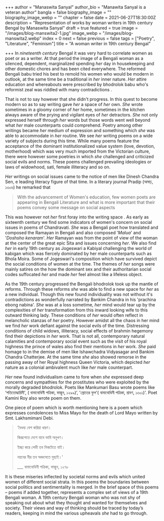 +++
author = "Manaswita Sanyal"
author_bio = "Manawita Sanyal is a veteran author"
bangla = false
biography_image = ""
biography_image_webp = ""
chapter = false
date = 2021-06-27T18:30:00Z
description = "Representation of works by woman writers in 19th century Bengal by Manaswita Sanyal"
draft = true
featured = true
image = "/images/blog-manswita2-1.jpg"
image_webp = "/images/blog-manswita2.webp"
index = 0
next = false
previous = false
tags = ["Poetry", "Literature", "Feminism"]
title = "A woman writer in 19th century Bengal"

+++
In _nineteenth century_ Bengal it was very hard to correlate women as poet or as a writer. At that period the image of a Bengali woman as a silenced, dependent, marginalized spending _her_ day in housekeeping and other domestic chores and has been cited everywhere. The reformed Bengali babu tried his best to remold his women who would be modern in outlook, at the same time be a traditional in _her_ inner nature. _Her_ attire education and whereabouts were prescribed by bhodrolok babu who's reformist zeal was riddled with many contradictions .

That is not to say however that she didn't progress. In this quest to become modern so as to say writing gave _her_ a space of _her_ own. _She_ wrote sometimes in a gloomy corner of _her_ home, sometimes in the kitchen always aware of the prying and vigilant eyes of _her_ detractors. _She_ not only expressed herself through _her_ words but those words went well beyond what _her_ male counterparts could comprehend. Poetry among other writings became _her_ medium of expression and something which _she_ was able to accommodate in _her_ routine. We see _her_ writing poems on a wide variety of subjects during this time. While many poems feature the acceptance of the dominant institutionalized value system (love, devotion, motherhood) which was very much imported from the Victorian culture, there were however some poetries in which _she_ challenged and criticized social evils and norms. These poems challenged prevailing ideologies or laws of widowhood, sati, female illiteracy and so on.

_Her_ writings on social issues came to the notice of men like Dinesh Chandra Sen, e leading literacy figure of that time. In a literary journal Pradip (আষাঢ়, ১৩০৬) he remarked that

> With the advancement of Women's education, few women poets are appearing in Bengali Literature and what is more important that their poems convey some message on social aspects

This was however not _her_ first foray into the writing space . As early as sixteenth century we find some indicators of women's concern on social issues in poems of Chandravati. _She_ was a Bengali poet how translated and composed the Ramayan in Bengali and also composed '_Malua_' and '_Doshsho kenaram_'. _Her_ Ramayan was from the point of view of the woman at the center of the great epic Sita and issues concerning _her_. We also find _her_ in early 19th century as Jogeswari a Kabiyal challenging the world of kabigan which was fiercely dominated by her male counterparts such as Bhola Moira. Some of Jogeswari's composition which have survived depict the social conditions of women at the time. The themes of _her_ songs were mainly satires on the how the dominant sex and their authoritarian social codes suffocated _her_ and made _her_ feel almost like a lifeless object.

As the 19th century progressed the Bengali bhodrolok took up the mantle of reforms. Through these reforms _she_ was able to find a new space for _her_ as a new individual. Though this new found individuality was not without it's contradictions as wonderfully narrated by Bankim Chandra in his 'prachina ebong nabina'. _She_ was at a loss sometime, _her_ mind would tear up by the complexities of _her_ transformation from this inward looking wife to this outward thinking lady. These conditions of _her_ would often reflect in melancholic stanzas of _her_ poetry. However amidst all the chaos in her mind we find _her_ work defiant against the social evils of the time. Distressing conditions of child widows, illiteracy, social effects of brahmin hegemony find their depictions in _her_ work. That is not all, contemporary natural calamities and contemporary social event such as the visit of his royal highness the prince of wales also find their mentions in _her_ work. _She_ paid homage to in the demise of men like  Ishawchadra Vidyasagar and Bankim Chandra Chatterjee. At the same time _she_ also showed remorse in the passing away of her Royal highness Queen Victoria, which depicted _her_ nature as a colonial ambivalent much like _her_ male counterpart.

_Her_ new found individualism came to fore when _she_ expressed deep concerns and sympathies for the prostitutes who were exploited by the morally degraded bhodrolok. Poets like Mankumari Basu wrote poems like ‘পতিতোদ্ধারিনী', ( বামাবোধিনী পত্রিকা, ফাল্গুন, ১২৯৯)’, 'স্রোতের ফুল'( বামাবোধিনী পত্রিকা, শ্রাবণ, ১৩০১)'. Poet Kamini Roy also wrote poem on them.

One piece of poem which is worth mentioning here is a poem which expresses condolences to Miss Mayo for the death of Lord Mayo written by Smt. Lakhsmimani Debi.

> ‘বৈধব্য বেশ করিয়া ধারণ। 
>
> কিরূপেতে দেশে যাবে ভাবি অনুখণ।
>
> ইচ্ছা করে লেডী তব নিকটেতে যাই।
>
> নয়নের নীর তব অঞ্চলেতে মুছাই।'
>
>  ___ বামাবোধিনী পত্রিকা, ফাল্গুন, ১২৭৮

It is these miseries inflected by societal norms and evils which united women of different social strata. In this poems the boundaries between social politics and sentimentality is merged. In the brief space of this poems – poems if added together, represents a complex set of views of a 19th Bengali woman. A 19th century Bengali woman who was not shy of speaking out about what they thought and wanted for themselves and society. Their views and way of thinking should be traced by today’s readers, keeping in mind the various upheavals _she_ had to go through.